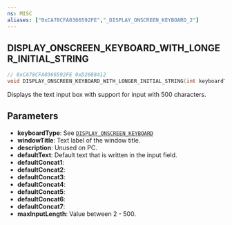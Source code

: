```yaml
---
ns: MISC
aliases: ["0xCA78CFA0366592FE","_DISPLAY_ONSCREEN_KEYBOARD_2"]
---
```

## DISPLAY_ONSCREEN_KEYBOARD_WITH_LONGER_INITIAL_STRING

```c
// 0xCA78CFA0366592FE 0xD2688412
void DISPLAY_ONSCREEN_KEYBOARD_WITH_LONGER_INITIAL_STRING(int keyboardType, char* windowTitle, cs_type(Any*) char* description, char* defaultText, char* defaultConcat1, char* defaultConcat2, char* defaultConcat3, char* defaultConcat4, char* defaultConcat5, char* defaultConcat6, char* defaultConcat7, int maxInputLength);
```

Displays the text input box with support for input with 500 characters.

## Parameters
* **keyboardType**: See [`DISPLAY_ONSCREEN_KEYBOARD`](#_0x00DC833F2568DBF6)
* **windowTitle**: Text label of the window title.
* **description**: Unused on PC.
* **defaultText**: Default text that is written in the input field.
* **defaultConcat1**: 
* **defaultConcat2**: 
* **defaultConcat3**: 
* **defaultConcat4**: 
* **defaultConcat5**: 
* **defaultConcat6**: 
* **defaultConcat7**: 
* **maxInputLength**: Value between 2 - 500.

